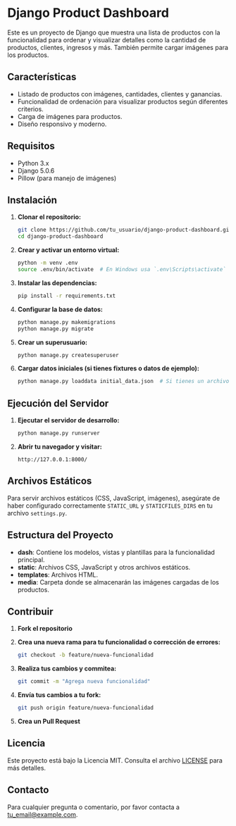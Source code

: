 # Django Product Dashboard

Este es un proyecto de Django que muestra una lista de productos con la funcionalidad para ordenar y visualizar detalles como la cantidad de productos, clientes, ingresos y más. También permite cargar imágenes para los productos.

## Características

- Listado de productos con imágenes, cantidades, clientes y ganancias.
- Funcionalidad de ordenación para visualizar productos según diferentes criterios.
- Carga de imágenes para productos.
- Diseño responsivo y moderno.

## Requisitos

- Python 3.x
- Django 5.0.6
- Pillow (para manejo de imágenes)

## Instalación

1. **Clonar el repositorio:**

    ```bash
    git clone https://github.com/tu_usuario/django-product-dashboard.git
    cd django-product-dashboard
    ```

2. **Crear y activar un entorno virtual:**

    ```bash
    python -m venv .env
    source .env/bin/activate  # En Windows usa `.env\Scripts\activate`
    ```

3. **Instalar las dependencias:**

    ```bash
    pip install -r requirements.txt
    ```

4. **Configurar la base de datos:**

    ```bash
    python manage.py makemigrations
    python manage.py migrate
    ```

5. **Crear un superusuario:**

    ```bash
    python manage.py createsuperuser
    ```

6. **Cargar datos iniciales (si tienes fixtures o datos de ejemplo):**

    ```bash
    python manage.py loaddata initial_data.json  # Si tienes un archivo de datos iniciales
    ```

## Ejecución del Servidor

1. **Ejecutar el servidor de desarrollo:**

    ```bash
    python manage.py runserver
    ```

2. **Abrir tu navegador y visitar:**

    ```text
    http://127.0.0.1:8000/
    ```

## Archivos Estáticos

Para servir archivos estáticos (CSS, JavaScript, imágenes), asegúrate de haber configurado correctamente `STATIC_URL` y `STATICFILES_DIRS` en tu archivo `settings.py`.

## Estructura del Proyecto

- **dash**: Contiene los modelos, vistas y plantillas para la funcionalidad principal.
- **static**: Archivos CSS, JavaScript y otros archivos estáticos.
- **templates**: Archivos HTML.
- **media**: Carpeta donde se almacenarán las imágenes cargadas de los productos.

## Contribuir

1. **Fork el repositorio**
2. **Crea una nueva rama para tu funcionalidad o corrección de errores:**

    ```bash
    git checkout -b feature/nueva-funcionalidad
    ```

3. **Realiza tus cambios y commitea:**

    ```bash
    git commit -m "Agrega nueva funcionalidad"
    ```

4. **Envía tus cambios a tu fork:**

    ```bash
    git push origin feature/nueva-funcionalidad
    ```

5. **Crea un Pull Request**

## Licencia

Este proyecto está bajo la Licencia MIT. Consulta el archivo [LICENSE](LICENSE) para más detalles.

## Contacto

Para cualquier pregunta o comentario, por favor contacta a [tu_email@example.com](mailto:tu_email@example.com).

